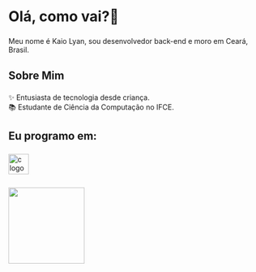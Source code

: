 <h1 align="left">Olá, como vai?👋</h1>

###

<p align="left">Meu nome é Kaio Lyan, sou desenvolvedor back-end e moro em Ceará, Brasil.</p>

###

<h2 align="left">Sobre Mim</h2>

###

<p align="left">✨ Entusiasta de tecnologia desde criança.<br>📚 Estudante de Ciência da Computação no IFCE.<br></p>

###
<h2 align="left">Eu programo em:</h2>

###

<div align="left">

  <img src="https://cdn.jsdelivr.net/gh/devicons/devicon@latest/icons/c/c-original.svg" height="40" alt="c logo" />
  <img width="12" />

###

<div>
<a href="https://github.com/kaio-dot">
<img loading="lazy" height="150em" src="https://github-readme-stats.vercel.app/api/top-langs/?username=kaio-dot&layout=compact&langs_count=7&theme=dracula"/>
</div>
